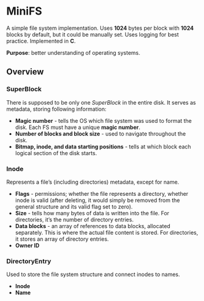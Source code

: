 # MiniFS

A simple file system implementation. Uses **1024** bytes per block with **1024** blocks by default, but it could be manually set. Uses logging for best practice. Implemented in **C**.

**Purpose**: better understanding of operating systems.

## Overview

### SuperBlock

There is supposed to be only one *SuperBlock* in the entire disk. It serves as metadata, storing following information:

- **Magic number** - tells the OS which file system was used to format the disk. Each FS must have a unique **magic number**.
- **Number of blocks and block size** - used to navigate throughout the disk.
- **Bitmap, inode, and data starting positions** - tells at which block each logical section of the disk starts.

### Inode

Represents a file’s (including directories) metadata, except for name.

- **Flags** - permissions; whether the file represents a directory, whether inode is valid (after deleting, it would simply be removed from the general structure and its valid flag set to zero).
- **Size** - tells how many bytes of data is written into the file. For directories, it’s the number of directory entries.
- **Data blocks** - an array of references to data blocks, allocated separately. This is where the actual file content is stored. For directories, it stores an array of directory entries.
- **Owner ID**

### DirectoryEntry

Used to store the file system structure and connect inodes to names.

- **Inode**
- **Name**